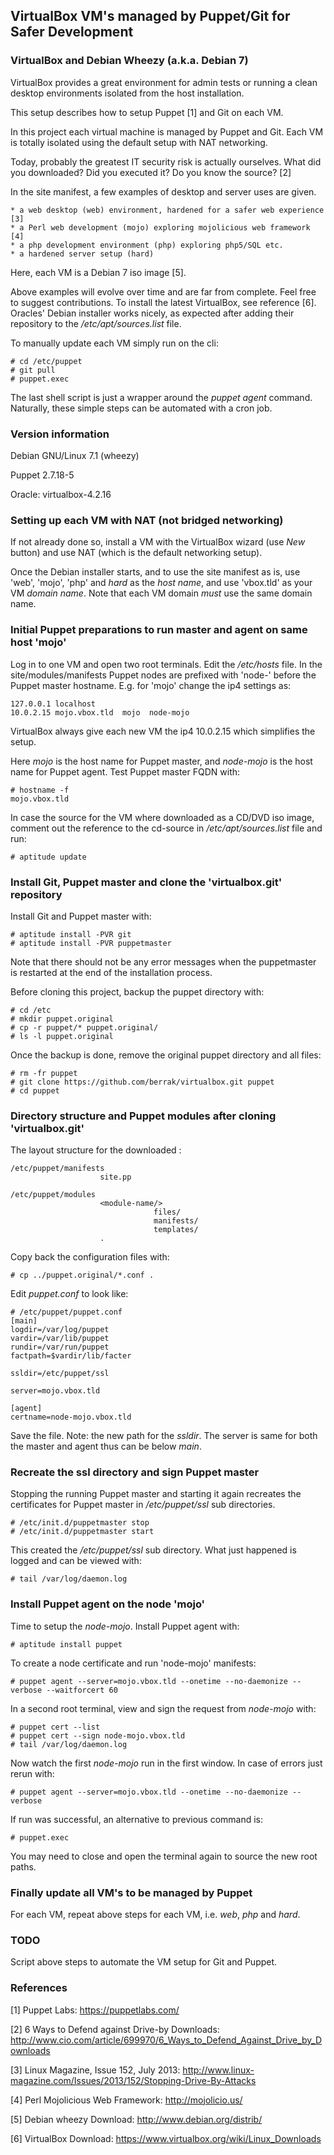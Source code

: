 ## VirtualBox VM's managed by Puppet/Git for Safer Development

### VirtualBox and Debian Wheezy (a.k.a. Debian 7)

VirtualBox provides a great environment for admin tests or running
a clean desktop environments isolated from the host installation.

This setup describes how to setup Puppet [1] and Git on each VM. 

In this project each virtual machine is managed by Puppet and Git. Each
VM is totally isolated using the default setup with NAT networking.

Today, probably the greatest IT security risk is actually ourselves. What did
you downloaded? Did you executed it? Do you know the source? [2]

In the site manifest, a few examples of desktop and server uses are given.

    * a web desktop (web) environment, hardened for a safer web experience [3]
    * a Perl web development (mojo) exploring mojolicious web framework [4]
    * a php development environment (php) exploring php5/SQL etc.
    * a hardened server setup (hard)
    
Here, each VM is a Debian 7 iso image [5]. 

Above examples will evolve over time and are far from complete. Feel free
to suggest contributions. To install the latest VirtualBox, see reference [6].
Oracles' Debian installer works nicely, as expected after adding their
repository to the */etc/apt/sources.list* file.

To manually update each VM simply run on the cli:

    # cd /etc/puppet
    # git pull
    # puppet.exec
    
The last shell script is just a wrapper around the *puppet agent* command.
Naturally, these simple steps can be automated with a cron job. 


### Version information

Debian GNU/Linux 7.1 (wheezy)

Puppet 2.7.18-5

Oracle: virtualbox-4.2.16 


### Setting up each VM with NAT (not bridged networking)

If not already done so, install a VM with the VirtualBox wizard (use *New* button)
and use NAT (which is the default networking setup).

Once the Debian installer starts, and to use the site manifest as is, use 'web',
'mojo', 'php' and *hard* as the *host name*, and use 'vbox.tld' as your VM
*domain name*. Note that each VM domain *must* use the same domain name.


### Initial Puppet preparations to run master and agent on same host 'mojo'

Log in to one VM and open two root terminals. Edit the */etc/hosts* file.
In the site/modules/manifests Puppet nodes are prefixed with 'node-' before
the Puppet master hostname. E.g. for 'mojo' change the ip4 settings as:

    127.0.0.1 localhost
    10.0.2.15 mojo.vbox.tld  mojo  node-mojo 

VirtualBox always give each new VM the ip4 10.0.2.15 which simplifies the setup.

Here *mojo* is the host name for Puppet master, and *node-mojo* is the host
name for Puppet agent. Test Puppet master FQDN with:
    
    # hostname -f
    mojo.vbox.tld

In case the source for the VM where downloaded as a CD/DVD iso image, comment
out the reference to the cd-source in */etc/apt/sources.list* file and run:

    # aptitude update


### Install Git, Puppet master and clone the 'virtualbox.git' repository

Install Git and Puppet master with:

    # aptitude install -PVR git
    # aptitude install -PVR puppetmaster
    
Note that there should not be any error messages when the puppetmaster is
restarted at the end of the installation process.
    
Before cloning this project, backup the puppet directory with:

    # cd /etc
    # mkdir puppet.original
    # cp -r puppet/* puppet.original/
    # ls -l puppet.original
    
Once the backup is done, remove the original puppet directory and all files:

    # rm -fr puppet
    # git clone https://github.com/berrak/virtualbox.git puppet
    # cd puppet


### Directory structure and Puppet modules after cloning 'virtualbox.git'

The layout structure for the downloaded :

    /etc/puppet/manifests
                        site.pp
                                     
    /etc/puppet/modules                    
                        <module-name/>
                                    files/
                                    manifests/
                                    templates/
                        .

Copy back the configuration files  with:

    # cp ../puppet.original/*.conf .
    
Edit *puppet.conf* to look like:


    # /etc/puppet/puppet.conf
    [main]
    logdir=/var/log/puppet
    vardir=/var/lib/puppet
    rundir=/var/run/puppet
    factpath=$vardir/lib/facter
    
    ssldir=/etc/puppet/ssl

    server=mojo.vbox.tld

    [agent]
    certname=node-mojo.vbox.tld

Save the file. Note: the new path for the *ssldir*. The server is same for
both the master and agent thus can be below *main*.


### Recreate the ssl directory and sign Puppet master

Stopping the running Puppet master and starting it again recreates the certificates
for Puppet master in */etc/puppet/ssl* sub directories.

    # /etc/init.d/puppetmaster stop
    # /etc/init.d/puppetmaster start 

This created the */etc/puppet/ssl* sub directory. What just
happened is logged and can be viewed with:

    # tail /var/log/daemon.log
    
    
### Install Puppet agent on the node 'mojo'

Time to setup the *node-mojo*. Install Puppet agent with:

    # aptitude install puppet
    
To create a node certificate and run 'node-mojo' manifests:

    # puppet agent --server=mojo.vbox.tld --onetime --no-daemonize --verbose --waitforcert 60
    
In a second root terminal, view and sign the request from *node-mojo* with:

    # puppet cert --list
    # puppet cert --sign node-mojo.vbox.tld
    # tail /var/log/daemon.log
    
Now watch the first *node-mojo* run in the first window. In case of errors just rerun with:

    # puppet agent --server=mojo.vbox.tld --onetime --no-daemonize --verbose
    
If run was successful, an alternative to previous command is:

    # puppet.exec
    
You may need to close and open the terminal again to source the new root paths.

    
### Finally update all VM's to be managed by Puppet

For each VM, repeat above steps for each VM, i.e. *web*, *php* and *hard*.


### TODO

Script above steps to automate the VM setup for Git and Puppet.


### References

[1] Puppet Labs: https://puppetlabs.com/

[2] 6 Ways to Defend against Drive-by Downloads: http://www.cio.com/article/699970/6_Ways_to_Defend_Against_Drive_by_Downloads

[3] Linux Magazine, Issue 152, July 2013: http://www.linux-magazine.com/Issues/2013/152/Stopping-Drive-By-Attacks

[4] Perl Mojolicious Web Framework: http://mojolicio.us/

[5] Debian wheezy Download: http://www.debian.org/distrib/

[6] VirtualBox Download: https://www.virtualbox.org/wiki/Linux_Downloads


